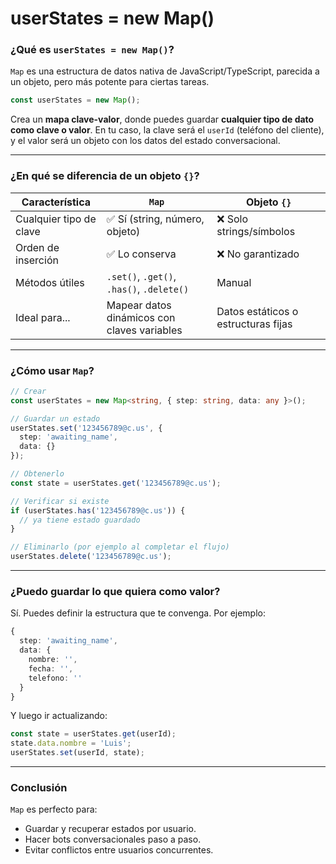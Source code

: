


# userStates = new Map()


### ¿Qué es `userStates = new Map()`?

`Map` es una estructura de datos nativa de JavaScript/TypeScript, parecida a un objeto, pero más potente para ciertas tareas.

```ts
const userStates = new Map();
```

Crea un **mapa clave-valor**, donde puedes guardar **cualquier tipo de dato como clave o valor**. En tu caso, la clave será el `userId` (teléfono del cliente), y el valor será un objeto con los datos del estado conversacional.

---

### ¿En qué se diferencia de un objeto `{}`?

| Característica          | `Map`                                       | Objeto `{}`                         |
| ----------------------- | ------------------------------------------- | ----------------------------------- |
| Cualquier tipo de clave | ✅ Sí (string, número, objeto)               | ❌ Solo strings/símbolos             |
| Orden de inserción      | ✅ Lo conserva                               | ❌ No garantizado                    |
| Métodos útiles          | `.set()`, `.get()`, `.has()`, `.delete()`   | Manual                              |
| Ideal para...           | Mapear datos dinámicos con claves variables | Datos estáticos o estructuras fijas |

---

### ¿Cómo usar `Map`?

```ts
// Crear
const userStates = new Map<string, { step: string, data: any }>();

// Guardar un estado
userStates.set('123456789@c.us', {
  step: 'awaiting_name',
  data: {}
});

// Obtenerlo
const state = userStates.get('123456789@c.us');

// Verificar si existe
if (userStates.has('123456789@c.us')) {
  // ya tiene estado guardado
}

// Eliminarlo (por ejemplo al completar el flujo)
userStates.delete('123456789@c.us');
```

---

### ¿Puedo guardar lo que quiera como valor?

Sí. Puedes definir la estructura que te convenga. Por ejemplo:

```ts
{
  step: 'awaiting_name',
  data: {
    nombre: '',
    fecha: '',
    telefono: ''
  }
}
```

Y luego ir actualizando:

```ts
const state = userStates.get(userId);
state.data.nombre = 'Luis';
userStates.set(userId, state);
```

---

### Conclusión

`Map` es perfecto para:

* Guardar y recuperar estados por usuario.
* Hacer bots conversacionales paso a paso.
* Evitar conflictos entre usuarios concurrentes.

